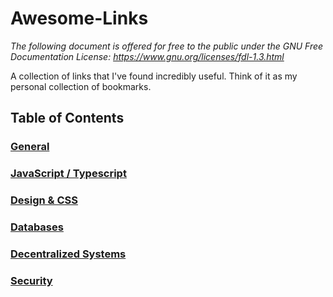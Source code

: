 # Awesome-Links

*The following document is offered for free to the public under the GNU Free Documentation License: https://www.gnu.org/licenses/fdl-1.3.html*

A collection of links that I've found incredibly useful. Think of it as my personal collection of bookmarks. 

## Table of Contents
### [General](/General.md)
### [JavaScript / Typescript](/Typescript.md)
### [Design & CSS](/DesignAndCSS.md)
### [Databases](/Databases.md)
### [Decentralized Systems](DecentralizedSystems.md)
### [Security](/Security.md)
